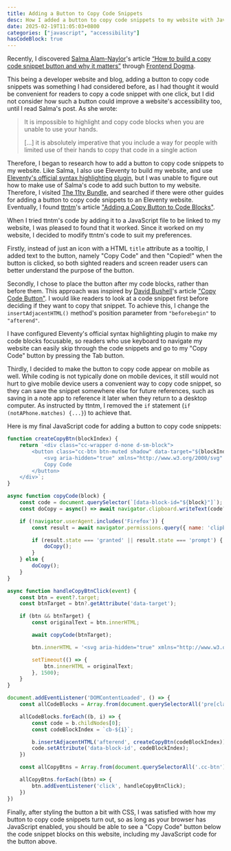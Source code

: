 ```yaml
---
title: Adding a Button to Copy Code Snippets
desc: How I added a button to copy code snippets to my website with JavaScript.
date: 2025-02-19T11:05:03+0800
categories: ["javascript", "accessibility"]
hasCodeBlock: true
---
```


Recently, I discovered [Salma Alam-Naylor](https://whitep4nth3r.com/)'s article [“How to build a copy code snippet button and why it matters”](https://whitep4nth3r.com/blog/how-to-build-a-copy-code-snippet-button/) through [Frontend Dogma](https://frontenddogma.com/).

This being a developer website and blog, adding a button to copy code snippets was something I had considered before, as I had thought it would be convenient for readers to copy a code snippet with one click, but I did not consider how such a button could improve a website's accessibility too, until I read Salma's post. As she wrote:

> It is impossible to highlight and copy code blocks when you are unable to use your hands.
>
> […] it is absolutely imperative that you include a way for people with limited use of their hands to copy that code in a single action

Therefore, I began to research how to add a button to copy code snippets to my website. Like Salma, I also use Eleventy to build my website, and use [Eleventy's official syntax highlighting plugin](https://www.11ty.dev/docs/plugins/syntaxhighlight/), but I was unable to figure out how to make use of Salma's code to add such button to my website. Therefore, I visited [The 11ty Bundle](https://11tybundle.dev/), and searched if there were other guides for adding a button to copy code snippets to an Eleventy website. Eventually, I found [ttntm](https://ttntm.me/)'s article ["Adding a Copy Button to Code Blocks"](https://ttntm.me/blog/adding-a-copy-button-to-code-blocks/).

When I tried ttntm's code by adding it to a JavaScript file to be linked to my website, I was pleased to found that it worked. Since it worked on my website, I decided to modify ttntm's code to suit my preferences.

Firstly, instead of just an icon with a HTML `title` attribute as a tooltip, I added text to the button, namely "Copy Code" and then "Copied!" when the button is clicked, so both sighted readers and screen reader users can better understand the purpose of the button.

Secondly, I chose to place the button after my code blocks, rather than before them. This approach was inspired by [David Bushell](https://dbushell.com/)'s article ["Copy Code Button"](https://dbushell.com/2025/02/14/copy-code-button/). I would like readers to look at a code snippet first before deciding if they want to copy that snippet. To achieve this, I change the `insertAdjacentHTML()` method's position parameter from `"beforebegin"` to `"afterend"`.

I have configured Eleventy's official syntax highlighting plugin to make my code blocks focusable, so readers who use keyboard to navigate my website can easily skip through the code snippets and go to my "Copy Code" button by pressing the Tab button.

Thirdly, I decided to make the button to copy code appear on mobile as well. While coding is not typically done on mobile devices, it still would not hurt to give mobile device users a convenient way to copy code snippet, so they can save the snippet somewhere else for future references, such as saving in a note app to reference it later when they return to a desktop computer. As instructed by ttntm, I removed the `if` statement (`if (notAPhone.matches) {...}`) to achieve that.

Here is my final JavaScript code for adding a button to copy code snippets:

```js
function createCopyBtn(blockIndex) {
    return `<div class="cc-wrapper d-none d-sm-block">
        <button class="cc-btn btn-muted shadow" data-target="${blockIndex}">
            <svg aria-hidden="true" xmlns="http://www.w3.org/2000/svg" width="20" height="20" viewBox="0 0 24 24" fill="none" stroke="currentColor" stroke-width="1.5" stroke-linecap="round" stroke-linejoin="round" class="icon"><path stroke="none"d="M0 0h24v24H0z"fill="none"/><path d="M9 5h-2a2 2 0 0 0 -2 2v12a2 2 0 0 0 2 2h10a2 2 0 0 0 2 -2v-12a2 2 0 0 0 -2 -2h-2"/><path d="M9 3m0 2a2 2 0 0 1 2 -2h2a2 2 0 0 1 2 2v0a2 2 0 0 1 -2 2h-2a2 2 0 0 1 -2 -2z"/></svg>
            Copy Code
        </button>
    </div>`;
}

async function copyCode(block) {
    const code = document.querySelector(`[data-block-id="${block}"]`);
    const doCopy = async() => await navigator.clipboard.writeText(code?.innerText ?? '');

    if (!navigator.userAgent.includes('Firefox')) {
        const result = await navigator.permissions.query({ name: 'clipboard-write' });

        if (result.state === 'granted' || result.state === 'prompt') {
            doCopy();
        }
    } else {
        doCopy();
    }
}

async function handleCopyBtnClick(event) {
    const btn = event?.target;
    const btnTarget = btn?.getAttribute('data-target');

    if (btn && btnTarget) {
        const originalText = btn.innerHTML;

        await copyCode(btnTarget);

        btn.innerHTML = '<svg aria-hidden="true" xmlns="http://www.w3.org/2000/svg" width="20" height="20" viewBox="0 0 24 24" fill="none" stroke="currentColor" stroke-width="1.5" stroke-linecap="round" stroke-linejoin="round" class="icon"><path stroke="none" d="M0 0h24v24H0z" fill="none"/><path d="M9 5h-2a2 2 0 0 0 -2 2v12a2 2 0 0 0 2 2h10a2 2 0 0 0 2 -2v-12a2 2 0 0 0 -2 -2h-2" /><path d="M9 3m0 2a2 2 0 0 1 2 -2h2a2 2 0 0 1 2 2v0a2 2 0 0 1 -2 2h-2a2 2 0 0 1 -2 -2z" /><path d="M9 14l2 2l4 -4" /></svg> Copied!';

        setTimeout(() => {
            btn.innerHTML = originalText;
        }, 1500);
    }
}

document.addEventListener('DOMContentLoaded', () => {
    const allCodeBlocks = Array.from(document.querySelectorAll('pre[class^="language-"]'));

    allCodeBlocks.forEach((b, i) => {
        const code = b.childNodes[0];
        const codeBlockIndex = `cb-${i}`;

        b.insertAdjacentHTML('afterend', createCopyBtn(codeBlockIndex));
        code.setAttribute('data-block-id', codeBlockIndex);
    })

    const allCopyBtns = Array.from(document.querySelectorAll('.cc-btn'));

    allCopyBtns.forEach((btn) => {
        btn.addEventListener('click', handleCopyBtnClick);
    })
})
```

Finally, after styling the button a bit with CSS, I was satisfied with how my button to copy code snippets turn out, so as long as your browser has JavaScript enabled, you should be able to see a "Copy Code" button below the code snippet blocks on this website, including my JavaScript code for the button above.